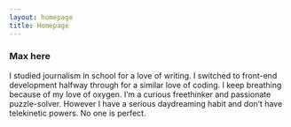 ```yaml
---
layout: homepage
title: Homepage
---
```


### Max here

I studied journalism in school for a love of writing. I switched to front-end development halfway through for a similar love of coding. I keep breathing because of my love of oxygen. I’m a curious freethinker and passionate puzzle-solver. However I have a serious daydreaming habit and don’t have telekinetic powers. No one is perfect.
